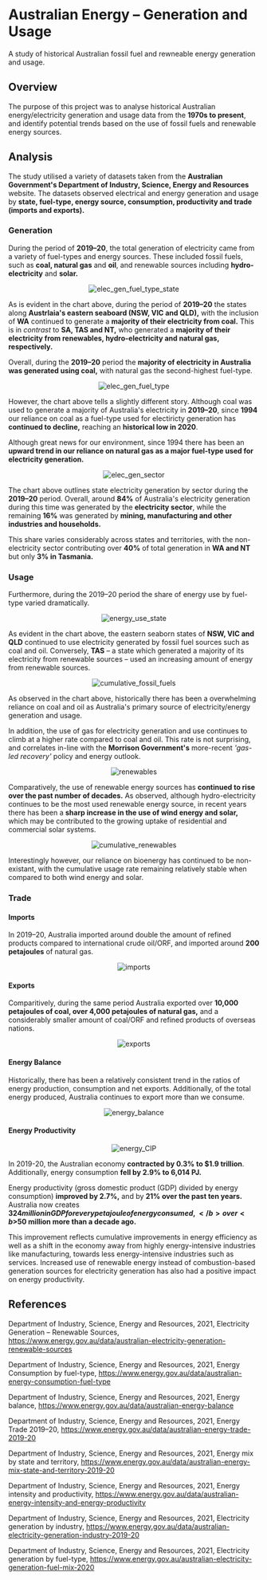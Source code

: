 # Australian Energy – Generation and Usage
A study of historical Australian fossil fuel and rewneable energy generation and usage.

## Overview
The purpose of this project was to analyse historical Australian energy/electricity generation and usage data from the <b>1970s to present</b>, and identify potential trends based on the use of fossil fuels and renewable energy sources.

## Analysis
The study utilised a variety of datasets taken from the <b>Australian Government's Department of Industry, Science, Energy and Resources</b> website. The datasets observed electrical and energy generation and usage by <b>state, fuel-type, energy source, consumption, productivity and trade (imports and exports).</b>

### Generation

During the period of <b>2019–20</b>, the total generation of electricity came from a variety of fuel-types and energy sources. These included fossil fuels, such as <b>coal, natural gas</b> and <b>oil</b>, and renewable sources including <b>hydro-electricity</b> and <b>solar.</b>

<p align="center">
  <img src="https://github.com/mnperic/australian-energy/blob/main/Images/elec_gen_fuel_type_state.png" alt="elec_gen_fuel_type_state"/>
</p>

As is evident in the chart above, during the period of <b>2019–20</b> the states along <b>Austrlaia's eastern seaboard (NSW, VIC and QLD),</b> with the inclusion of <b>WA</b> continued to generate a <b>majority of their electricity from coal.</b> This is in <i>contrast</i> to <b>SA, TAS and NT,</b> who generated a <b>majority of their electricity from renewables, hydro-electricity and natural gas, respectively.</b> 

Overall, during the <b>2019–20</b> period the <b>majority of electricity in Australia was generated using coal,</b> with natural gas the second-highest fuel-type.

<p align="center">
  <img src="https://github.com/mnperic/australian-energy/blob/main/Images/elec_gen_fuel_type.png" alt="elec_gen_fuel_type"/>
</p>

However, the chart above tells a slightly different story. Although coal was used to generate a majority of Australia's electricity in <b>2019–20</b>, since <b>1994</b> our reliance on coal as a fuel-type used for electiricty generation has <b>continued to decline,</b> reaching an <b>historical low in 2020</b>. 

Although great news for our environment, since 1994 there has been an <b>upward trend in our reliance on natural gas as a major fuel-type used for electricity generation.</b>

<p align="center">
  <img src="https://github.com/mnperic/australian-energy/blob/main/Images/elec_gen_sector.png" alt="elec_gen_sector"/>
</p>

The chart above outlines state electricity generation by sector during the <b>2019–20</b> period. Overall, around <b>84%</b> of Australia's electricity generation during this time was generated by the <b>electricity sector</b>, while the remaining <b>16%</b> was generated by <b>mining, manufacturing and other industries and households.</b> 

This share varies considerably across states and territories, with the non-electricity sector contributing over <b>40%</b> of total generation in <b>WA and NT</b> but only <b>3% in Tasmania.</b>


### Usage

Furthermore, during the 2019–20 period the share of energy use by fuel-type varied dramatically. 

<p align="center">
  <img src="https://github.com/mnperic/australian-energy/blob/main/Images/energy_use_state.png" alt="energy_use_state"/>
</p>

As evident in the chart above, the eastern seaborn states of <b>NSW, VIC and QLD</b> continued to use electricity generated by fossil fuel sources such as coal and oil. Conversely, <b>TAS</b> – a state which generated a majority of its electricity from renewable sources – used an increasing amount of energy from renewable sources.

<p align="center">
  <img src="https://github.com/mnperic/australian-energy/blob/main/Images/cumulative_fossil_fuels.png" alt="cumulative_fossil_fuels"/>
</p>

As observed in the chart above, historically there has been a overwhelming reliance on coal and oil as Australia's primary source of electricity/energy generation and usage. 

In addition, the use of gas for electricity generation and use continues to climb at a higher rate compared to coal and oil. This rate is not surprising, and correlates in-line with the <b>Morrison Government's</b> more-recent <i>'gas-led recovery'</i> policy and energy outlook. 

<p align="center">
  <img src="https://github.com/mnperic/australian-energy/blob/main/Images/renewables.png" alt="renewables"/>
</p>

Comparatively, the use of renewable energy sources has <b>continued to rise over the past number of decades.</b> As observed, although hydro-electricity continues to be the most used renewable energy source, in recent years there has been a <b>sharp increase in the use of wind energy and solar,</b> which may be contributed to the growing uptake of residential and commercial solar systems. 

<p align="center">
  <img src="https://github.com/mnperic/australian-energy/blob/main/Images/cumulative_renewables.png" alt="cumulative_renewables"/>
</p>

Interestingly however, our reliance on bioenergy has continued to be non-existant, with the cumulative usage rate remaining relatively stable when compared to both wind energy and solar. 

### Trade
#### Imports

In 2019–20, Australia imported around double the amount of refined products compared to international crude oil/ORF, and imported around <b>200 petajoules</b> of natural gas. 

<p align="center">
  <img src="https://github.com/mnperic/australian-energy/blob/main/Images/imports.png" alt="imports"/>
</p>

#### Exports

Comparitively, during the same period Australia exported over <b>10,000 petajoules of coal, over 4,000 petajoules of natural gas,</b> and a considerably smaller amount of coal/ORF and refined products of overseas nations.

<p align="center">
  <img src="https://github.com/mnperic/australian-energy/blob/main/Images/exports.png" alt="exports"/>
</p>

#### Energy Balance

Historically, there has been a relatively consistent trend in the ratios of energy production, consumption and net exports. Additionally, of the total energy produced, Australia continues to export more than we consume. 

<p align="center">
  <img src="https://github.com/mnperic/australian-energy/blob/main/Images/energy_balance.png" alt="energy_balance"/>
</p>

#### Energy Productivity

<p align="center">
  <img src="https://github.com/mnperic/australian-energy/blob/main/Images/energy_CIP.png" alt="energy_CIP"/>
</p>

In 2019-20, the Australian economy <b>contracted by 0.3% to $1.9 trillion</b>. Additionally, energy consumption <b>fell by 2.9% to 6,014 PJ.</b>

Energy productivity (gross domestic product (GDP) divided by energy consumption) <b>improved by 2.7%,</b> and by <b>21% over the past ten years.</b> Australia now creates <b>$324 million in GDP for every petajoule of energy consumed,</b> over <b>$50 million more than a decade ago.</b>

This improvement reflects cumulative improvements in energy efficiency as well as a shift in the economy away from highly energy-intensive industries like manufacturing, towards less energy-intensive industries such as services. Increased use of renewable energy instead of combustion-based generation sources for electricity generation has also had a positive impact on energy productivity.

## References

Department of Industry, Science, Energy and Resources, 2021, Electricity Generation – Renewable Sources, https://www.energy.gov.au/data/australian-electricity-generation-renewable-sources

Department of Industry, Science, Energy and Resources, 2021, Energy Consumption by fuel-type, https://www.energy.gov.au/data/australian-energy-consumption-fuel-type

Department of Industry, Science, Energy and Resources, 2021, Energy balance, https://www.energy.gov.au/data/australian-energy-balance

Department of Industry, Science, Energy and Resources, 2021, Energy Trade 2019–20, https://www.energy.gov.au/data/australian-energy-trade-2019-20

Department of Industry, Science, Energy and Resources, 2021, Energy mix by state and territory, https://www.energy.gov.au/data/australian-energy-mix-state-and-territory-2019-20

Department of Industry, Science, Energy and Resources, 2021, Energy intensity and productivity, https://www.energy.gov.au/data/australian-energy-intensity-and-energy-productivity

Department of Industry, Science, Energy and Resources, 2021, Electricity generation by industry, https://www.energy.gov.au/data/australian-electricity-generation-industry-2019-20

Department of Industry, Science, Energy and Resources, 2021, Electricity generation by fuel-type, https://www.energy.gov.au/australian-electricity-generation-fuel-mix-2020


